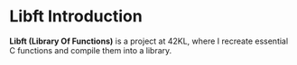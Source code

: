 # Libft Introduction

**Libft (Library Of Functions)** is a project at 42KL, where I recreate essential C functions and compile them into a library.
